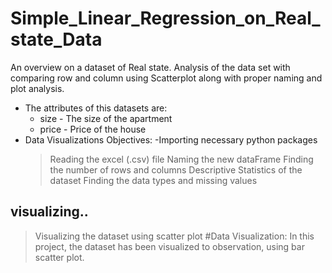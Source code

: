 # Simple_Linear_Regression_on_Real_state_Data #
An overview on a dataset of Real state. Analysis of the data set with comparing row and column using Scatterplot along with proper naming and plot analysis.
* The attributes of this datasets are:
    * size - The size of the apartment 
    * price - Price of the house
* Data Visualizations Objectives:
    -Importing necessary python packages
   > Reading the excel (.csv) file
   > Naming the new dataFrame
   > Finding the number of rows and columns
   > Descriptive Statistics of the dataset
   > Finding the data types and missing values
## visualizing..
   > Visualizing the dataset using scatter plot
#Data Visualization:
In this project, the dataset has been visualized to observation, using bar scatter plot.
